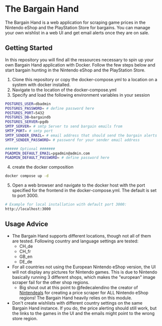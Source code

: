 # The Bargain Hand
The Bargain Hand is a web application for scraping game prices in the Nintendo eShop and the PlayStation Store for bargains. You can manage your own wishlist in a web UI and get email alerts once they are on sale.
## Getting Started
In this repository you will find all the ressources necessary to spin up your own Bargain Hand application with Docker. Follow the few steps below and start bargain hunting in the Nintendo eShop and the PlayStation Store.

1. Clone this repository or copy the docker-compose.yml to a location on a system with docker installed.
2. Navigate to the location of the docker-compose.yml
3. Specify and load the following environment variables in your session
```bash
POSTGRES_USER=dbadmin
POSTGRES_PASSWORD= # define password here
POSTGRES_PORT=5432
POSTGRES_DB=bargaindb
POSTGRES_SERVER=pgdb
SMTP_SERVER= # smtp Server to send bargain emails from
SMTP_PORT= # smtp port
SMTP_SENDER_EMAIL= # email address that should send the bargain alerts
SMTP_SENDER_PASSWORD= # password for your sender email address

###### Optional #######
PGADMIN_DEFAULT_EMAIL=pgadmin@admin.com
PGADMIN_DEFAULT_PASSWORD= # define password here
```
4. create the docker composition
```bash
docker compose up -d
```
5. Open a web browser and navigate to the docker host with the port specified for the frontend in the docker-compose.yml. The default is set to port 3000.
```bash
# Example for local installation with default port 3000:
http://localhost:3000
```
## Usage Advice
* The Bargain Hand supports different locations, though not all of them are tested. Following country and language settings are tested:
    - CH_de
    - CH_fr
    - GB_en
    - DE_de
* For all countries not using the European Nintendo eShop version, the UI will not display any pictures for Nintendo games. This is due to Nintendo basically running 3 different shops, which makes the "european" image scraper fail for the other shop regions. 
    - Big shout out at this point to @fedecalendino the creator of [Nintendeals](https://pypi.org/project/nintendeals/) for creating a price scraper for ALL Nintendo eShop regions! The Bargain Hand heavily relies on this module.
* Don't create wishlists with different country settings on the same Bargain Hand instance. If you do, the price alerting should still work, but the links to the games in the UI and the emails might point to the wrong store region.
